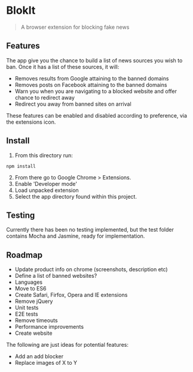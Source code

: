 # BlokIt
> A browser extension for blocking fake news

## Features
The app give you the chance to build a list of news sources you wish to ban.  Once it has a list of these sources, it will:

- Removes results from Google attaining to the banned domains
- Removes posts on Facebook attaining to the banned domains
- Warn you when you are navigating to a blocked website and offer chance to redirect away
- Redirect you away from banned sites on arrival

These features can be enabled and disabled according to preference, via the extensions icon.

## Install
1. From this directory run:

```npm install```

2. From there go to Google Chrome > Extensions.
3. Enable 'Developer mode'
4. Load unpacked extension
5. Select the app directory found within this project.

## Testing
Currently there has been no testing implemented, but the test folder contains Mocha and Jasmine, ready for implementation.

## Roadmap
- Update product info on chrome (screenshots, description etc)
- Define a list of banned websites? 
- Languages
- Move to ES6
- Create Safari, Firfox, Opera and IE extensions
- Remove jQuery
- Unit tests
- E2E tests
- Remove timeouts
- Performance improvements
- Create website

The following are just ideas for potential features:
- Add an add blocker
- Replace images of X to Y
